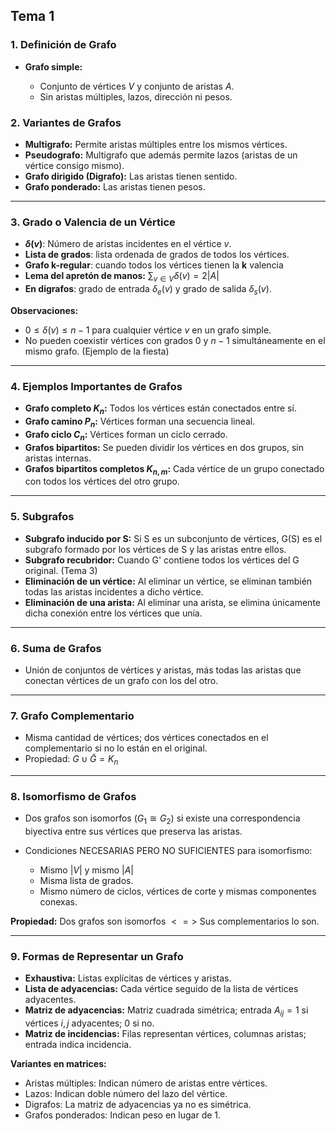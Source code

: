## Tema 1

### 1. Definición de Grafo

* **Grafo simple:**

  * Conjunto de vértices $V$ y conjunto de aristas $A$.
  * Sin aristas múltiples, lazos, dirección ni pesos.

### 2. Variantes de Grafos

* **Multigrafo:** Permite aristas múltiples entre los mismos vértices.
* **Pseudografo:** Multigrafo que además permite lazos (aristas de un vértice consigo mismo).
* **Grafo dirigido (Digrafo):** Las aristas tienen sentido.
* **Grafo ponderado:** Las aristas tienen pesos.

---

### 3. Grado o Valencia de un Vértice

* **$\delta(v)$**: Número de aristas incidentes en el vértice $v$.
* **Lista de grados**: lista ordenada de grados de todos los vértices.
* **Grafo k-regular**: cuando todos los vértices tienen la **k** valencia
* **Lema del apretón de manos:**
  $\sum_{v \in V} \delta(v) = 2|A|$
* **En digrafos**: grado de entrada $\delta_e(v)$ y grado de salida $\delta_s(v)$.

**Observaciones:**

* $0 \leq \delta(v) \leq n - 1$ para cualquier vértice $v$ en un grafo simple.
* No pueden coexistir vértices con grados 0 y $n-1$ simultáneamente en el mismo grafo. (Ejemplo de la fiesta)

---

### 4. Ejemplos Importantes de Grafos

* **Grafo completo ********************************************$K_n$********************************************:** Todos los vértices están conectados entre sí.
* **Grafo camino ********************************************$P_n$********************************************:** Vértices forman una secuencia lineal.
* **Grafo ciclo ********************************************$C_n$********************************************:** Vértices forman un ciclo cerrado.
* **Grafos bipartitos:** Se pueden dividir los vértices en dos grupos, sin aristas internas.
* **Grafos bipartitos completos ********************************************$K_{n,m}$********************************************:** Cada vértice de un grupo conectado con todos los vértices del otro grupo.

---

### 5. Subgrafos

* **Subgrafo inducido por S:** Si S es un subconjunto de vértices, G(S) es el subgrafo formado por los vértices de S y las aristas entre ellos.
* **Subgrafo recubridor:** Cuando G' contiene todos los vértices del G original. (Tema 3)
* **Eliminación de un vértice:** Al eliminar un vértice, se eliminan también todas las aristas incidentes a dicho vértice.
* **Eliminación de una arista:** Al eliminar una arista, se elimina únicamente dicha conexión entre los vértices que unía.

---

### 6. Suma de Grafos

* Unión de conjuntos de vértices y aristas, más todas las aristas que conectan vértices de un grafo con los del otro.

---

### 7. Grafo Complementario

* Misma cantidad de vértices; dos vértices conectados en el complementario si no lo están en el original.
* Propiedad: $G \cup \bar{G} = K_n$

---

### 8. Isomorfismo de Grafos

* Dos grafos son isomorfos ($G_1 \cong G_2$) si existe una correspondencia biyectiva entre sus vértices que preserva las aristas.
* Condiciones NECESARIAS PERO NO SUFICIENTES para isomorfismo:

  * Mismo $|V|$ y mismo $|A|$
  * Misma lista de grados.
  * Mismo número de ciclos, vértices de corte y mismas componentes conexas.

**Propiedad:** Dos grafos son isomorfos $<=>$ Sus complementarios lo son.

---

### 9. Formas de Representar un Grafo

* **Exhaustiva:** Listas explícitas de vértices y aristas.
* **Lista de adyacencias:** Cada vértice seguido de la lista de vértices adyacentes.
* **Matriz de adyacencias:** Matriz cuadrada simétrica; entrada $A_{ij} = 1$ si vértices $i,j$ adyacentes; 0 si no.
* **Matriz de incidencias:** Filas representan vértices, columnas aristas; entrada indica incidencia.

**Variantes en matrices:**

* Aristas múltiples: Indican número de aristas entre vértices.
* Lazos: Indican doble número del lazo del vértice.
* Digrafos: La matriz de adyacencias ya no es simétrica.
* Grafos ponderados: Indican peso en lugar de 1.
